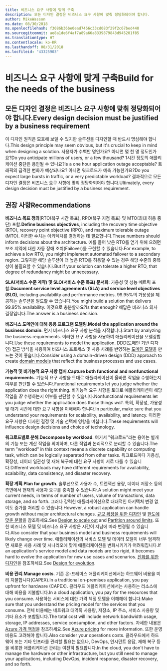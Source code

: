 ```yaml
---
title: 비즈니스 요구 사항에 맞게 구축
description: 모든 디자인 결정은 비즈니스 요구 사항에 맞춰 정당화되어야 합니다.
author: MikeWasson
ms.date: 08/30/2018
ms.openlocfilehash: f3086b36be0ead7466c33cd083f29f2c67bed440
ms.sourcegitcommit: ae8a1de6f4af7a89a66a8339879843d945201f85
ms.translationtype: HT
ms.contentlocale: ko-KR
ms.lasthandoff: 08/31/2018
ms.locfileid: "43325903"
---
```

# <a name="build-for-the-needs-of-the-business"></a><span data-ttu-id="2fc25-103">비즈니스 요구 사항에 맞게 구축</span><span class="sxs-lookup"><span data-stu-id="2fc25-103">Build for the needs of the business</span></span>

## <a name="every-design-decision-must-be-justified-by-a-business-requirement"></a><span data-ttu-id="2fc25-104">모든 디자인 결정은 비즈니스 요구 사항에 맞춰 정당화되어야 합니다.</span><span class="sxs-lookup"><span data-stu-id="2fc25-104">Every design decision must be justified by a business requirement</span></span>

<span data-ttu-id="2fc25-105">이 디자인 원칙은 모호해 보일 수 있지만 솔루션을 디자인할 때 반드시 명심해야 합니다.</span><span class="sxs-lookup"><span data-stu-id="2fc25-105">This design principle may seem obvious, but it's crucial to keep in mind when designing a solution.</span></span> <span data-ttu-id="2fc25-106">사용자가 수백만 명인가요? 아니면 몇 천 명 정도인가요?</span><span class="sxs-lookup"><span data-stu-id="2fc25-106">Do you anticipate millions of users, or a few thousand?</span></span> <span data-ttu-id="2fc25-107">1시간 정도의 애플리케이션 중단은 용인될 수 있나요?</span><span class="sxs-lookup"><span data-stu-id="2fc25-107">Is a one hour application outage acceptable?</span></span> <span data-ttu-id="2fc25-108">트래픽의 급격한 변화가 예상되나요? 아니면 워크로드가 예측 가능한가요?</span><span class="sxs-lookup"><span data-stu-id="2fc25-108">Do you expect large bursts in traffic, or a very predictable workload?</span></span> <span data-ttu-id="2fc25-109">결과적으로 모든 디자인 결정은 비즈니스 요구 사항에 맞춰 정당화되어야 합니다.</span><span class="sxs-lookup"><span data-stu-id="2fc25-109">Ultimately, every design decision must be justified by a business requirement.</span></span> 

## <a name="recommendations"></a><span data-ttu-id="2fc25-110">권장 사항</span><span class="sxs-lookup"><span data-stu-id="2fc25-110">Recommendations</span></span>

<span data-ttu-id="2fc25-111">**비즈니스 목표 정의**(RTO(복구 시간 목표), RPO(복구 지점 목표) 및 MTO(최대 허용 중단) 포함.</span><span class="sxs-lookup"><span data-stu-id="2fc25-111">**Define business objectives**, including the recovery time objective (RTO), recovery point objective (RPO), and maximum tolerable outage (MTO).</span></span> <span data-ttu-id="2fc25-112">이러한 수치는 아키텍처를 결정하는 데 필요합니다.</span><span class="sxs-lookup"><span data-stu-id="2fc25-112">These numbers should inform decisions about the architecture.</span></span> <span data-ttu-id="2fc25-113">예를 들어 낮은 RTO를 얻기 위해 으려면 보조 지역에 대한 자동 장애 조치(Failover)를 구현할 수 있습니다.</span><span class="sxs-lookup"><span data-stu-id="2fc25-113">For example, to achieve a low RTO, you might implement automated failover to a secondary region.</span></span> <span data-ttu-id="2fc25-114">그렇지만 해당 솔루션이 더 높은 RTO를 허용할 수 있는 경우 해당 수준의 중복성이 불필요할 수 있습니다.</span><span class="sxs-lookup"><span data-stu-id="2fc25-114">But if your solution can tolerate a higher RTO, that degree of redundancy might be unnecessary.</span></span>

<span data-ttu-id="2fc25-115">**SLA(서비스 수준 계약) 및 SLO(서비스 수준 목표) 문서화**: 가용성 및 성능 메트릭 포함.</span><span class="sxs-lookup"><span data-stu-id="2fc25-115">**Document service level agreements (SLA) and service level objectives (SLO)**, including availability and performance metrics.</span></span> <span data-ttu-id="2fc25-116">99.95%의 가용성을 제공하는 솔루션을 빌드할 수 있습니다.</span><span class="sxs-lookup"><span data-stu-id="2fc25-116">You might build a solution that delivers 99.95% availability.</span></span> <span data-ttu-id="2fc25-117">이것으로 충분할까요?</span><span class="sxs-lookup"><span data-stu-id="2fc25-117">Is that enough?</span></span> <span data-ttu-id="2fc25-118">해답은 비즈니스 의사 결정입니다.</span><span class="sxs-lookup"><span data-stu-id="2fc25-118">The answer is a business decision.</span></span> 

<span data-ttu-id="2fc25-119">**비즈니스 도메인에 대해 응용 프로그램 모델링**.</span><span class="sxs-lookup"><span data-stu-id="2fc25-119">**Model the application around the business domain**.</span></span> <span data-ttu-id="2fc25-120">먼저 비즈니스 요구 사항 분석을 시작합니다.</span><span class="sxs-lookup"><span data-stu-id="2fc25-120">Start by analyzing the business requirements.</span></span> <span data-ttu-id="2fc25-121">이러한 요구 사항을 사용하여 애플리케이션을 모델링합니다.</span><span class="sxs-lookup"><span data-stu-id="2fc25-121">Use these requirements to model the application.</span></span> <span data-ttu-id="2fc25-122">DDD(도메인 기반 디자인) 접근 방식을 사용하여 비즈니스 프로세스 및 사용 사례를 반영하는 [도메인 모델][domain-model]을 만드는 것이 좋습니다.</span><span class="sxs-lookup"><span data-stu-id="2fc25-122">Consider using a domain-driven design (DDD) approach to create [domain models][domain-model] that reflect the business processes and use cases.</span></span> 

<span data-ttu-id="2fc25-123">**기능적 및 비기능적 요구 사항 캡처**.</span><span class="sxs-lookup"><span data-stu-id="2fc25-123">**Capture both functional and nonfunctional requirements**.</span></span> <span data-ttu-id="2fc25-124">기능적 요구 사항을 토대로 애플리케이션이 올바른 작업을 수행하는지 여부를 판단할 수 있습니다.</span><span class="sxs-lookup"><span data-stu-id="2fc25-124">Functional requirements let you judge whether the application does the right thing.</span></span> <span data-ttu-id="2fc25-125">비기능적 요구 사항을 토대로 애플리케이션이 해당 작업을 *잘* 수행하는지 여부를 판단할 수 있습니다.</span><span class="sxs-lookup"><span data-stu-id="2fc25-125">Nonfunctional requirements let you judge whether the application does those things *well*.</span></span> <span data-ttu-id="2fc25-126">특히, 확장성, 가용성 및 대기 시간에 대한 요구 사항을 이해해야 합니다.</span><span class="sxs-lookup"><span data-stu-id="2fc25-126">In particular, make sure that you understand your requirements for scalability, availability, and latency.</span></span> <span data-ttu-id="2fc25-127">이러한 요구 사항은 디자인 결정 및 기술 선택에 영향을 미칩니다.</span><span class="sxs-lookup"><span data-stu-id="2fc25-127">These requirements will influence design decisions and choice of technology.</span></span>

<span data-ttu-id="2fc25-128">**워크로드별로 분해**.</span><span class="sxs-lookup"><span data-stu-id="2fc25-128">**Decompose by workload**.</span></span> <span data-ttu-id="2fc25-129">여기서 "워크로드"라는 용어는 별개의 기능 또는 계산 작업을 의미하며, 다른 작업과 논리적으로 분리할 수 있습니다.</span><span class="sxs-lookup"><span data-stu-id="2fc25-129">The term "workload" in this context means a discrete capability or computing task, which can be logically separated from other tasks.</span></span> <span data-ttu-id="2fc25-130">워크로드마다 가용성, 확장성, 데이터 일관성 및 재해 복구에 대한 요구 사항이 서로 다를 수 있습니다.</span><span class="sxs-lookup"><span data-stu-id="2fc25-130">Different workloads may have different requirements for availability, scalability, data consistency, and disaster recovery.</span></span> 

<span data-ttu-id="2fc25-131">**확장 계획**.</span><span class="sxs-lookup"><span data-stu-id="2fc25-131">**Plan for growth**.</span></span> <span data-ttu-id="2fc25-132">솔루션으로 사용자 수, 트랜잭션 용량, 데이터 저장소 등의 측면에서 현재의 사용자 요구를 충족할 수 있습니다.</span><span class="sxs-lookup"><span data-stu-id="2fc25-132">A solution might meet your current needs, in terms of number of users, volume of transactions, data storage, and so forth.</span></span> <span data-ttu-id="2fc25-133">그러나 강력한 애플리케이션으로 대대적인 아키텍처 변경 없이도 증가를 처리할 수 있습니다.</span><span class="sxs-lookup"><span data-stu-id="2fc25-133">However, a robust application can handle growth without major architectural changes.</span></span> <span data-ttu-id="2fc25-134">[규모 확장을 위한 디자인](scale-out.md) 및 [한도에 맞춘 분할](partition.md)을 참조하세요.</span><span class="sxs-lookup"><span data-stu-id="2fc25-134">See [Design to scale out](scale-out.md) and [Partition around limits](partition.md).</span></span> <span data-ttu-id="2fc25-135">또한 비즈니스 모델 및 비즈니스 요구 사항은 시간이 지남에 따라 변경될 수 있습니다.</span><span class="sxs-lookup"><span data-stu-id="2fc25-135">Also consider that your business model and business requirements will likely change over time.</span></span> <span data-ttu-id="2fc25-136">애플리케이션의 서비스 모델 및 데이터 모델이 너무 엄격하면 새로운 사용 사례 및 시나리오에 맞게 애플리케이션을 변화시키기가 어려워집니다.</span><span class="sxs-lookup"><span data-stu-id="2fc25-136">If an application's service model and data models are too rigid, it becomes hard to evolve the application for new use cases and scenarios.</span></span> <span data-ttu-id="2fc25-137">[진화를 위한 디자인](design-for-evolution.md)을 참조하세요.</span><span class="sxs-lookup"><span data-stu-id="2fc25-137">See [Design for evolution](design-for-evolution.md).</span></span>

<span data-ttu-id="2fc25-138">**비용 관리**.</span><span class="sxs-lookup"><span data-stu-id="2fc25-138">**Manage costs**.</span></span> <span data-ttu-id="2fc25-139">기존 온-프레미스 애플리케이션에서는 하드웨어 비용을 미리 지불합니다(CAPEX).</span><span class="sxs-lookup"><span data-stu-id="2fc25-139">In a traditional on-premises application, you pay upfront for hardware (CAPEX).</span></span> <span data-ttu-id="2fc25-140">클라우드 애플리케이션에서는 사용하는 리소스에 대해 비용을 지불합니다.</span><span class="sxs-lookup"><span data-stu-id="2fc25-140">In a cloud application, you pay for the resources that you consume.</span></span> <span data-ttu-id="2fc25-141">사용하는 서비스에 대한 가격 책정 모델을 이해해야 합니다.</span><span class="sxs-lookup"><span data-stu-id="2fc25-141">Make sure that you understand the pricing model for the services that you consume.</span></span> <span data-ttu-id="2fc25-142">전체 비용에는 네트워크 대역폭 사용량, 저장소, IP 주소, 서비스 사용량 및 기타 요소가 포함됩니다.</span><span class="sxs-lookup"><span data-stu-id="2fc25-142">The total cost will include network bandwidth usage, storage, IP addresses, service consumption, and other factors.</span></span> <span data-ttu-id="2fc25-143">자세한 내용은 [Azure 가격 책정][pricing]을 참조하세요.</span><span class="sxs-lookup"><span data-stu-id="2fc25-143">See [Azure pricing][pricing] for more information.</span></span> <span data-ttu-id="2fc25-144">또한 운영 비용도 고려해야 합니다.</span><span class="sxs-lookup"><span data-stu-id="2fc25-144">Also consider your operations costs.</span></span> <span data-ttu-id="2fc25-145">클라우드에서 하드웨어 또는 기타 인프라를 관리할 필요는 없으나, DevOps, 인시던트 응답, 재해 복구 등을 비롯한 애플리케이션 관리는 여전히 필요합니다.</span><span class="sxs-lookup"><span data-stu-id="2fc25-145">In the cloud, you don't have to manage the hardware or other infrastructure, but you still need to manage your applications, including DevOps, incident response, disaster recovery, and so forth.</span></span> 

[domain-model]: https://martinfowler.com/eaaCatalog/domainModel.html
[pricing]: https://azure.microsoft.com/pricing/
